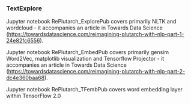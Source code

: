### TextExplore

Jupyter notebook RePlutarch_ExplorePub covers primarily NLTK and wordcloud - it accompanies an article in Towards Data Science (https://towardsdatascience.com/reimagining-plutarch-with-nlp-part-1-24e82fc6556).

Jupyter notebook RePlutarch_EmbedPub covers primarily gensim Word2Vec, matplotlib visualization and Tensorflow Projector - it accompanies an article in Towards Data Science (https://towardsdatascience.com/reimagining-plutarch-with-nlp-part-2-dc4e360baa68).

Jupyter notebook RePlutarch_TFembPub covers word embedding layer within TensorFlow 2.0
